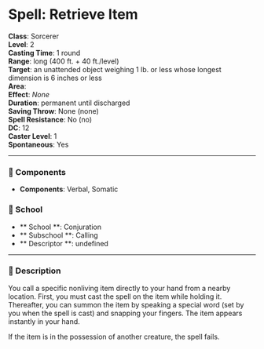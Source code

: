
# Spell: Retrieve Item
**Class**: Sorcerer  
**Level**: 2  
**Casting Time**: 1 round  
**Range**: long (400 ft. + 40 ft./level)  
**Target**: an unattended object weighing 1 lb. or less whose longest dimension is 6 inches or less  
**Area**:   
**Effect**: _None_  
**Duration**: permanent until discharged  
**Saving Throw**: None (none)  
**Spell Resistance**: No (no)  
**DC**: 12  
**Caster Level**: 1  
**Spontaneous**: Yes

---

### 🔮 Components
- **Components**: Verbal, Somatic

### 🏫 School
- ** School **: Conjuration
- ** Subschool **: Calling
- ** Descriptor **: undefined
---

### 📜 Description
You call a specific nonliving item directly to your hand from a nearby location. First, you must cast the spell on the item while holding it. Thereafter, you can summon the item by speaking a special word (set by you when the spell is cast) and snapping your fingers. The item appears instantly in your hand.

If the item is in the possession of another creature, the spell fails.
